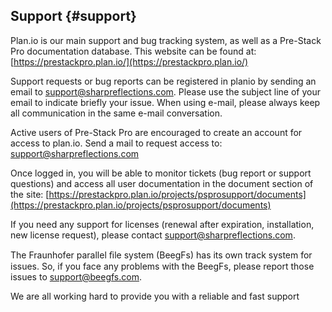 ## Support {#support}

Plan.io is our main support and bug tracking system, as well as a Pre-Stack Pro documentation database. This website can be found at: [https://prestackpro.plan.io/](https://prestackpro.plan.io/)

Support requests or bug reports can be registered in planio by sending an email to [support@sharpreflections.com](/support@sharpreflections.com). Please use the subject line of your email to indicate briefly your issue. When using e-mail, please always keep all communication in the same e-mail conversation. 

Active users of Pre-Stack Pro are encouraged to create an account for access to plan.io. Send a mail to request access to: [support@sharpreflections.com](/support@sharpreflections.com)

Once logged in, you will be able to monitor tickets (bug report or support questions) and access all user documentation in the document section of the site: [https://prestackpro.plan.io/projects/psprosupport/documents](https://prestackpro.plan.io/projects/psprosupport/documents)

If you need any support for licenses (renewal after expiration, installation, new license request), please contact [support@sharpreflections.com](/support@sharpreflections.com).

The Fraunhofer parallel ﬁle system (BeegFs) has its own track system for issues. So, if you face any problems with the BeegFs, please report those issues to [support@beegfs.com](/support@beegfs.com).

We are all working hard to provide you with a reliable and fast support